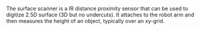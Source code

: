 

The surface scanner is a IR distance proximity sensor that can be used to digitize 2.5D surface (3D but no undercuts). It attaches to the robot arm and then measures the height of an object, typically over an xy-grid.